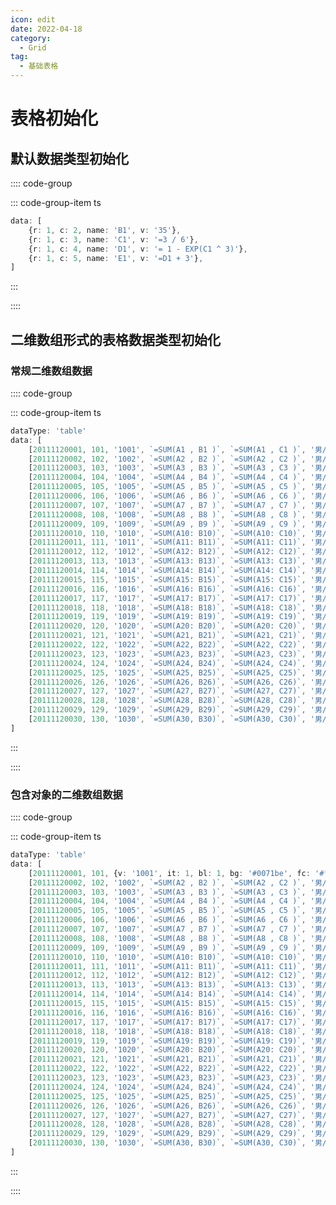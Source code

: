 ```yaml
---
icon: edit
date: 2022-04-18
category:
  - Grid
tag:
  - 基础表格
---
```


# 表格初始化

## 默认数据类型初始化

<vma-grid :data="gridData"
    :minDimensions="[10, 10]"
    resizeColumn
    resizeRow
    style="height: 400px;">
</vma-grid>

:::: code-group

::: code-group-item ts

```typescript
data: [
    {r: 1, c: 2, name: 'B1', v: '35'},
    {r: 1, c: 3, name: 'C1', v: '=3 / 6'},
    {r: 1, c: 4, name: 'D1', v: '= 1 - EXP(C1 ^ 3)'},
    {r: 1, c: 5, name: 'E1', v: '=D1 + 3'},
]
```

:::

::::

## 二维数组形式的表格数据类型初始化

### 常规二维数组数据

<vma-grid :data="gridTableTypeData"
    :minDimensions="[10, 10]"
    resizeColumn
    resizeRow
    style="height: 400px;">
</vma-grid>


:::: code-group

::: code-group-item ts

```typescript
dataType: 'table'
data: [
    [20111120001, 101, '1001', `=SUM(A1 , B1 )`, `=SUM(A1 , C1 )`, '男/女', '张三1 ', null, undefined, ''],
    [20111120002, 102, '1002', `=SUM(A2 , B2 )`, `=SUM(A2 , C2 )`, '男/女', '张三2 ', null, undefined, ''],
    [20111120003, 103, '1003', `=SUM(A3 , B3 )`, `=SUM(A3 , C3 )`, '男/女', '张三3 ', null, undefined, ''],
    [20111120004, 104, '1004', `=SUM(A4 , B4 )`, `=SUM(A4 , C4 )`, '男/女', '张三4 ', null, undefined, ''],
    [20111120005, 105, '1005', `=SUM(A5 , B5 )`, `=SUM(A5 , C5 )`, '男/女', '张三5 ', null, undefined, ''],
    [20111120006, 106, '1006', `=SUM(A6 , B6 )`, `=SUM(A6 , C6 )`, '男/女', '张三6 ', null, undefined, ''],
    [20111120007, 107, '1007', `=SUM(A7 , B7 )`, `=SUM(A7 , C7 )`, '男/女', '张三7 ', null, undefined, ''],
    [20111120008, 108, '1008', `=SUM(A8 , B8 )`, `=SUM(A8 , C8 )`, '男/女', '张三8 ', null, undefined, ''],
    [20111120009, 109, '1009', `=SUM(A9 , B9 )`, `=SUM(A9 , C9 )`, '男/女', '张三9 ', null, undefined, ''],
    [20111120010, 110, '1010', `=SUM(A10: B10)`, `=SUM(A10: C10)`, '男/女', '张三10', null, undefined, ''],
    [20111120011, 111, '1011', `=SUM(A11: B11)`, `=SUM(A11: C11)`, '男/女', '张三11', null, undefined, ''],
    [20111120012, 112, '1012', `=SUM(A12: B12)`, `=SUM(A12: C12)`, '男/女', '张三12', null, undefined, ''],
    [20111120013, 113, '1013', `=SUM(A13: B13)`, `=SUM(A13: C13)`, '男/女', '张三13', null, undefined, ''],
    [20111120014, 114, '1014', `=SUM(A14: B14)`, `=SUM(A14: C14)`, '男/女', '张三14', null, undefined, ''],
    [20111120015, 115, '1015', `=SUM(A15: B15)`, `=SUM(A15: C15)`, '男/女', '张三15', null, undefined, ''],
    [20111120016, 116, '1016', `=SUM(A16: B16)`, `=SUM(A16: C16)`, '男/女', '张三16', null, undefined, ''],
    [20111120017, 117, '1017', `=SUM(A17: B17)`, `=SUM(A17: C17)`, '男/女', '张三17', null, undefined, ''],
    [20111120018, 118, '1018', `=SUM(A18: B18)`, `=SUM(A18: C18)`, '男/女', '张三18', null, undefined, ''],
    [20111120019, 119, '1019', `=SUM(A19: B19)`, `=SUM(A19: C19)`, '男/女', '张三19', null, undefined, ''],
    [20111120020, 120, '1020', `=SUM(A20: B20)`, `=SUM(A20: C20)`, '男/女', '张三20', null, undefined, ''],
    [20111120021, 121, '1021', `=SUM(A21, B21)`, `=SUM(A21, C21)`, '男/女', '张三21', null, undefined, ''],
    [20111120022, 122, '1022', `=SUM(A22, B22)`, `=SUM(A22, C22)`, '男/女', '张三22', null, undefined, ''],
    [20111120023, 123, '1023', `=SUM(A23, B23)`, `=SUM(A23, C23)`, '男/女', '张三23', null, undefined, ''],
    [20111120024, 124, '1024', `=SUM(A24, B24)`, `=SUM(A24, C24)`, '男/女', '张三24', null, undefined, ''],
    [20111120025, 125, '1025', `=SUM(A25, B25)`, `=SUM(A25, C25)`, '男/女', '张三25', null, undefined, ''],
    [20111120026, 126, '1026', `=SUM(A26, B26)`, `=SUM(A26, C26)`, '男/女', '张三26', null, undefined, ''],
    [20111120027, 127, '1027', `=SUM(A27, B27)`, `=SUM(A27, C27)`, '男/女', '张三27', null, undefined, ''],
    [20111120028, 128, '1028', `=SUM(A28, B28)`, `=SUM(A28, C28)`, '男/女', '张三28', null, undefined, ''],
    [20111120029, 129, '1029', `=SUM(A29, B29)`, `=SUM(A29, C29)`, '男/女', '张三29', null, undefined, ''],
    [20111120030, 130, '1030', `=SUM(A30, B30)`, `=SUM(A30, C30)`, '男/女', '张三30', null, undefined, ''],
]
```

:::

::::

### 包含对象的二维数组数据

<vma-grid :data="gridAdvancedTableTypeData"
    :minDimensions="[10, 10]"
    resizeColumn
    resizeRow
    style="height: 400px;">
</vma-grid>


:::: code-group

::: code-group-item ts

```typescript
dataType: 'table'
data: [
    [20111120001, 101, {v: '1001', it: 1, bl: 1, bg: '#0071be', fc: '#f2f2f2',}, `=SUM(A1 , B1 )`, `=SUM(A1 , C1 )`, '男/女', '张三1 ', null, undefined, ''],
    [20111120002, 102, '1002', `=SUM(A2 , B2 )`, `=SUM(A2 , C2 )`, '男/女', '张三2 ', null, undefined, ''],
    [20111120003, 103, '1003', `=SUM(A3 , B3 )`, `=SUM(A3 , C3 )`, '男/女', '张三3 ', null, undefined, ''],
    [20111120004, 104, '1004', `=SUM(A4 , B4 )`, `=SUM(A4 , C4 )`, '男/女', '张三4 ', null, undefined, ''],
    [20111120005, 105, '1005', `=SUM(A5 , B5 )`, `=SUM(A5 , C5 )`, '男/女', '张三5 ', null, undefined, ''],
    [20111120006, 106, '1006', `=SUM(A6 , B6 )`, `=SUM(A6 , C6 )`, '男/女', '张三6 ', null, undefined, ''],
    [20111120007, 107, '1007', `=SUM(A7 , B7 )`, `=SUM(A7 , C7 )`, '男/女', '张三7 ', null, undefined, ''],
    [20111120008, 108, '1008', `=SUM(A8 , B8 )`, `=SUM(A8 , C8 )`, '男/女', '张三8 ', null, undefined, ''],
    [20111120009, 109, '1009', `=SUM(A9 , B9 )`, `=SUM(A9 , C9 )`, '男/女', '张三9 ', null, undefined, ''],
    [20111120010, 110, '1010', `=SUM(A10: B10)`, `=SUM(A10: C10)`, '男/女', '张三10', null, undefined, ''],
    [20111120011, 111, '1011', `=SUM(A11: B11)`, `=SUM(A11: C11)`, '男/女', '张三11', null, undefined, ''],
    [20111120012, 112, '1012', `=SUM(A12: B12)`, `=SUM(A12: C12)`, '男/女', '张三12', null, undefined, ''],
    [20111120013, 113, '1013', `=SUM(A13: B13)`, `=SUM(A13: C13)`, '男/女', '张三13', null, undefined, ''],
    [20111120014, 114, '1014', `=SUM(A14: B14)`, `=SUM(A14: C14)`, '男/女', '张三14', null, undefined, ''],
    [20111120015, 115, '1015', `=SUM(A15: B15)`, `=SUM(A15: C15)`, '男/女', '张三15', null, undefined, ''],
    [20111120016, 116, '1016', `=SUM(A16: B16)`, `=SUM(A16: C16)`, '男/女', '张三16', null, undefined, ''],
    [20111120017, 117, '1017', `=SUM(A17: B17)`, `=SUM(A17: C17)`, '男/女', '张三17', null, undefined, ''],
    [20111120018, 118, '1018', `=SUM(A18: B18)`, `=SUM(A18: C18)`, '男/女', '张三18', null, undefined, ''],
    [20111120019, 119, '1019', `=SUM(A19: B19)`, `=SUM(A19: C19)`, '男/女', '张三19', null, undefined, ''],
    [20111120020, 120, '1020', `=SUM(A20: B20)`, `=SUM(A20: C20)`, '男/女', '张三20', null, undefined, ''],
    [20111120021, 121, '1021', `=SUM(A21, B21)`, `=SUM(A21, C21)`, '男/女', '张三21', null, undefined, ''],
    [20111120022, 122, '1022', `=SUM(A22, B22)`, `=SUM(A22, C22)`, '男/女', '张三22', null, undefined, ''],
    [20111120023, 123, '1023', `=SUM(A23, B23)`, `=SUM(A23, C23)`, '男/女', '张三23', null, undefined, ''],
    [20111120024, 124, '1024', `=SUM(A24, B24)`, `=SUM(A24, C24)`, '男/女', '张三24', null, undefined, ''],
    [20111120025, 125, '1025', `=SUM(A25, B25)`, `=SUM(A25, C25)`, '男/女', '张三25', null, undefined, ''],
    [20111120026, 126, '1026', `=SUM(A26, B26)`, `=SUM(A26, C26)`, '男/女', '张三26', null, undefined, ''],
    [20111120027, 127, '1027', `=SUM(A27, B27)`, `=SUM(A27, C27)`, '男/女', '张三27', null, undefined, ''],
    [20111120028, 128, '1028', `=SUM(A28, B28)`, `=SUM(A28, C28)`, '男/女', '张三28', null, undefined, ''],
    [20111120029, 129, '1029', `=SUM(A29, B29)`, `=SUM(A29, C29)`, '男/女', '张三29', null, undefined, ''],
    [20111120030, 130, '1030', `=SUM(A30, B30)`, `=SUM(A30, C30)`, '男/女', '张三30', null, undefined, ''],
]
```

:::

::::


<script lang="ts">
import {defineComponent, reactive, ref} from 'vue';

export default defineComponent({
    name: 'GridInitDoc',
    setup() {
      const gridData = reactive([{
        name: 'sheet 1',
        r: 10,
        c: 10,
        status: 0,
        index: 0,
        order: 0,
        hide: 0,
        config: {},
        data: [
            {
                r: 1,
                c: 2,
                name: 'B1',
                v: '35'
            },
            {
                r: 1,
                c: 3,
                name: 'C1',
                v: '=3 / 6'
            },
            {
                r: 1,
                c: 4,
                name: 'D1',
                v: '= 1 - EXP(C1 ^ 3)'
            },
            {
                r: 1,
                c: 5,
                name: 'E1',
                v: '=D1 + 3'
            },
        ]
      }]);
      const getNextColumnIndex = (length) => {
            let nLength = length;
            let p = '';
            do {
              nLength--;
              const n = nLength % 26;
              p += String.fromCharCode(n + 65);
              nLength = Math.trunc((nLength - n) / 26);
            } while (nLength > 0);
            return p.split('').reverse().join('');
          };
      const gridTableTypeData = reactive([{
        name: 'sheet 1',
        r: 10,
        c: 10,
        status: 0,
        index: 0,
        order: 0,
        hide: 0,
        config: {},
        dataType: 'table',
        data: [
            [20111120001, 101, '1001', `=SUM(A1 , B1 )`, `=SUM(A1 , C1 )`, '男/女', '张三1 ', null, undefined, ''],
            [20111120002, 102, '1002', `=SUM(A2 , B2 )`, `=SUM(A2 , C2 )`, '男/女', '张三2 ', null, undefined, ''],
            [20111120003, 103, '1003', `=SUM(A3 , B3 )`, `=SUM(A3 , C3 )`, '男/女', '张三3 ', null, undefined, ''],
            [20111120004, 104, '1004', `=SUM(A4 , B4 )`, `=SUM(A4 , C4 )`, '男/女', '张三4 ', null, undefined, ''],
            [20111120005, 105, '1005', `=SUM(A5 , B5 )`, `=SUM(A5 , C5 )`, '男/女', '张三5 ', null, undefined, ''],
            [20111120006, 106, '1006', `=SUM(A6 , B6 )`, `=SUM(A6 , C6 )`, '男/女', '张三6 ', null, undefined, ''],
            [20111120007, 107, '1007', `=SUM(A7 , B7 )`, `=SUM(A7 , C7 )`, '男/女', '张三7 ', null, undefined, ''],
            [20111120008, 108, '1008', `=SUM(A8 , B8 )`, `=SUM(A8 , C8 )`, '男/女', '张三8 ', null, undefined, ''],
            [20111120009, 109, '1009', `=SUM(A9 , B9 )`, `=SUM(A9 , C9 )`, '男/女', '张三9 ', null, undefined, ''],
            [20111120010, 110, '1010', `=SUM(A10: B10)`, `=SUM(A10: C10)`, '男/女', '张三10', null, undefined, ''],
            [20111120011, 111, '1011', `=SUM(A11: B11)`, `=SUM(A11: C11)`, '男/女', '张三11', null, undefined, ''],
            [20111120012, 112, '1012', `=SUM(A12: B12)`, `=SUM(A12: C12)`, '男/女', '张三12', null, undefined, ''],
            [20111120013, 113, '1013', `=SUM(A13: B13)`, `=SUM(A13: C13)`, '男/女', '张三13', null, undefined, ''],
            [20111120014, 114, '1014', `=SUM(A14: B14)`, `=SUM(A14: C14)`, '男/女', '张三14', null, undefined, ''],
            [20111120015, 115, '1015', `=SUM(A15: B15)`, `=SUM(A15: C15)`, '男/女', '张三15', null, undefined, ''],
            [20111120016, 116, '1016', `=SUM(A16: B16)`, `=SUM(A16: C16)`, '男/女', '张三16', null, undefined, ''],
            [20111120017, 117, '1017', `=SUM(A17: B17)`, `=SUM(A17: C17)`, '男/女', '张三17', null, undefined, ''],
            [20111120018, 118, '1018', `=SUM(A18: B18)`, `=SUM(A18: C18)`, '男/女', '张三18', null, undefined, ''],
            [20111120019, 119, '1019', `=SUM(A19: B19)`, `=SUM(A19: C19)`, '男/女', '张三19', null, undefined, ''],
            [20111120020, 120, '1020', `=SUM(A20: B20)`, `=SUM(A20: C20)`, '男/女', '张三20', null, undefined, ''],
            [20111120021, 121, '1021', `=SUM(A21, B21)`, `=SUM(A21, C21)`, '男/女', '张三21', null, undefined, ''],
            [20111120022, 122, '1022', `=SUM(A22, B22)`, `=SUM(A22, C22)`, '男/女', '张三22', null, undefined, ''],
            [20111120023, 123, '1023', `=SUM(A23, B23)`, `=SUM(A23, C23)`, '男/女', '张三23', null, undefined, ''],
            [20111120024, 124, '1024', `=SUM(A24, B24)`, `=SUM(A24, C24)`, '男/女', '张三24', null, undefined, ''],
            [20111120025, 125, '1025', `=SUM(A25, B25)`, `=SUM(A25, C25)`, '男/女', '张三25', null, undefined, ''],
            [20111120026, 126, '1026', `=SUM(A26, B26)`, `=SUM(A26, C26)`, '男/女', '张三26', null, undefined, ''],
            [20111120027, 127, '1027', `=SUM(A27, B27)`, `=SUM(A27, C27)`, '男/女', '张三27', null, undefined, ''],
            [20111120028, 128, '1028', `=SUM(A28, B28)`, `=SUM(A28, C28)`, '男/女', '张三28', null, undefined, ''],
            [20111120029, 129, '1029', `=SUM(A29, B29)`, `=SUM(A29, C29)`, '男/女', '张三29', null, undefined, ''],
            [20111120030, 130, '1030', `=SUM(A30, B30)`, `=SUM(A30, C30)`, '男/女', '张三30', null, undefined, ''],
        ]
      }]);

    const gridAdvancedTableTypeData = reactive([{
        name: 'sheet 1',
        r: 10,
        c: 10,
        status: 0,
        index: 0,
        order: 0,
        hide: 0,
        config: {},
        dataType: 'table',
        data: [
            [20111120001, 101, {v: '1001', it: 1, bl: 1, bg: '#0071be', fc: '#f2f2f2',}, `=SUM(A1 , B1 )`, `=SUM(A1 , C1 )`, '男/女', '张三1 ', null, undefined, ''],
            [20111120002, 102, '1002', `=SUM(A2 , B2 )`, `=SUM(A2 , C2 )`, '男/女', '张三2 ', null, undefined, ''],
            [20111120003, 103, '1003', `=SUM(A3 , B3 )`, `=SUM(A3 , C3 )`, '男/女', '张三3 ', null, undefined, ''],
            [20111120004, 104, '1004', `=SUM(A4 , B4 )`, `=SUM(A4 , C4 )`, '男/女', '张三4 ', null, undefined, ''],
            [20111120005, 105, '1005', `=SUM(A5 , B5 )`, `=SUM(A5 , C5 )`, '男/女', '张三5 ', null, undefined, ''],
            [20111120006, 106, '1006', `=SUM(A6 , B6 )`, `=SUM(A6 , C6 )`, '男/女', '张三6 ', null, undefined, ''],
            [20111120007, 107, '1007', `=SUM(A7 , B7 )`, `=SUM(A7 , C7 )`, '男/女', '张三7 ', null, undefined, ''],
            [20111120008, 108, '1008', `=SUM(A8 , B8 )`, `=SUM(A8 , C8 )`, '男/女', '张三8 ', null, undefined, ''],
            [20111120009, 109, '1009', `=SUM(A9 , B9 )`, `=SUM(A9 , C9 )`, '男/女', '张三9 ', null, undefined, ''],
            [20111120010, 110, '1010', `=SUM(A10: B10)`, `=SUM(A10: C10)`, '男/女', '张三10', null, undefined, ''],
            [20111120011, 111, '1011', `=SUM(A11: B11)`, `=SUM(A11: C11)`, '男/女', '张三11', null, undefined, ''],
            [20111120012, 112, '1012', `=SUM(A12: B12)`, `=SUM(A12: C12)`, '男/女', '张三12', null, undefined, ''],
            [20111120013, 113, '1013', `=SUM(A13: B13)`, `=SUM(A13: C13)`, '男/女', '张三13', null, undefined, ''],
            [20111120014, 114, '1014', `=SUM(A14: B14)`, `=SUM(A14: C14)`, '男/女', '张三14', null, undefined, ''],
            [20111120015, 115, '1015', `=SUM(A15: B15)`, `=SUM(A15: C15)`, '男/女', '张三15', null, undefined, ''],
            [20111120016, 116, '1016', `=SUM(A16: B16)`, `=SUM(A16: C16)`, '男/女', '张三16', null, undefined, ''],
            [20111120017, 117, '1017', `=SUM(A17: B17)`, `=SUM(A17: C17)`, '男/女', '张三17', null, undefined, ''],
            [20111120018, 118, '1018', `=SUM(A18: B18)`, `=SUM(A18: C18)`, '男/女', '张三18', null, undefined, ''],
            [20111120019, 119, '1019', `=SUM(A19: B19)`, `=SUM(A19: C19)`, '男/女', '张三19', null, undefined, ''],
            [20111120020, 120, '1020', `=SUM(A20: B20)`, `=SUM(A20: C20)`, '男/女', '张三20', null, undefined, ''],
            [20111120021, 121, '1021', `=SUM(A21, B21)`, `=SUM(A21, C21)`, '男/女', '张三21', null, undefined, ''],
            [20111120022, 122, '1022', `=SUM(A22, B22)`, `=SUM(A22, C22)`, '男/女', '张三22', null, undefined, ''],
            [20111120023, 123, '1023', `=SUM(A23, B23)`, `=SUM(A23, C23)`, '男/女', '张三23', null, undefined, ''],
            [20111120024, 124, '1024', `=SUM(A24, B24)`, `=SUM(A24, C24)`, '男/女', '张三24', null, undefined, ''],
            [20111120025, 125, '1025', `=SUM(A25, B25)`, `=SUM(A25, C25)`, '男/女', '张三25', null, undefined, ''],
            [20111120026, 126, '1026', `=SUM(A26, B26)`, `=SUM(A26, C26)`, '男/女', '张三26', null, undefined, ''],
            [20111120027, 127, '1027', `=SUM(A27, B27)`, `=SUM(A27, C27)`, '男/女', '张三27', null, undefined, ''],
            [20111120028, 128, '1028', `=SUM(A28, B28)`, `=SUM(A28, C28)`, '男/女', '张三28', null, undefined, ''],
            [20111120029, 129, '1029', `=SUM(A29, B29)`, `=SUM(A29, C29)`, '男/女', '张三29', null, undefined, ''],
            [20111120030, 130, '1030', `=SUM(A30, B30)`, `=SUM(A30, C30)`, '男/女', '张三30', null, undefined, ''],
        ]
      }]);

      return {
        gridData,
        gridTableTypeData,
        gridAdvancedTableTypeData,
      }
    },
  })
</script>
